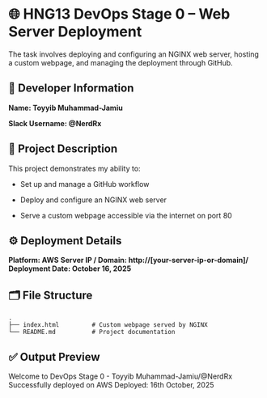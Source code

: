 # 🌐 HNG13 DevOps Stage 0 – Web Server Deployment

The task involves deploying and configuring an NGINX web server, hosting a custom webpage, and managing the deployment through GitHub.

## 👤 Developer Information

**Name: Toyyib Muhammad-Jamiu**

**Slack Username: @NerdRx**

## 🧠 Project Description

This project demonstrates my ability to:

- Set up and manage a GitHub workflow

- Deploy and configure an NGINX web server

- Serve a custom webpage accessible via the internet on port 80

## ⚙️ Deployment Details

**Platform: AWS**
**Server IP / Domain: http://[your-server-ip-or-domain]/**
**Deployment Date: October 16, 2025**

## 🗂️ File Structure

```
.
├── index.html         # Custom webpage served by NGINX
└── README.md          # Project documentation

```

## ✅ Output Preview

Welcome to DevOps Stage 0 - Toyyib Muhammad-Jamiu/@NerdRx
Successfully deployed on AWS
Deployed: 16th October, 2025
